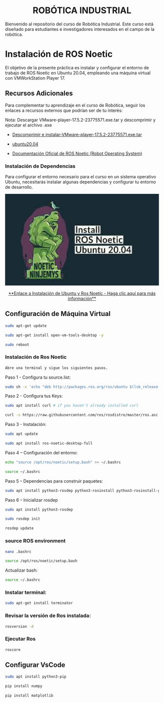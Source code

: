 
<h1 align="center"> ROBÓTICA INDUSTRIAL </h1>
 

Bienvenido al repositorio del curso de Robótica Industrial. Este curso está diseñado para estudiantes e investigadores interesados en el campo de la robótica.

# Instalación de ROS Noetic
El objetivo de la presente práctica es instalar y configurar el entorno de trabajo de ROS Noetic en Ubuntu 20.04, empleando una máquina virtual con VMWorkStation Player 17.

## Recursos Adicionales

Para complementar tu aprendizaje en el curso de Robótica, seguir los enlaces a recursos externos que podrían ser de tu interés:

Nota: Descargar VMware-player-17.5.2-23775571.exe.tar y descomprimir y ejecutar el archivo .exe

- [Descomprimir e instalar-VMware-player-17.5.2-23775571.exe.tar](https://softwareupdate.vmware.com/cds/vmw-desktop/player/17.5.2/23775571/windows/core/VMware-player-17.5.2-23775571.exe.tar)
  
- [ubuntu20.04](https://releases.ubuntu.com/focal/ubuntu-20.04.6-desktop-amd64.iso)
- [Documentación Oficial de ROS Noetic (Robot Operating System)](https://wiki.ros.org/noetic/Installation/Ubuntu)


### Instalación de Dependencias
Para configurar el entorno necesario para el curso en un sistema operativo Ubuntu, necesitarás instalar algunas dependencias y configurar tu entorno de desarrollo. 



<p align="center">
  <a href="https://youtu.be/7AlrIBRidAI">
    <img src="./Logos/imagen1.jpg" height="300">
  </a>
</p>

<p align="center">
<a href="https://youtu.be/7AlrIBRidAI" target="_blank">**Enlace a Instalación de Ubuntu y Ros Noetic - Haga clic aquí para más información**</a>
</p>

## Configuración de Máquina Virtual

```bash
sudo apt-get update
```
```bash
sudo apt-get install open-vm-tools-desktop -y
```
```bash
sudo reboot
```

### Instalación de Ros Noetic
```bash
Abre una terminal y sigue los siguientes pasos.
```


Paso 1 - Configura tu source.list:
```bash
sudo sh -c 'echo "deb http://packages.ros.org/ros/ubuntu $(lsb_release -sc) main" > /etc/apt/sources.list.d/ros-latest.list'
```
Paso 2 - Configura tus Keys:
```bash
sudo apt install curl # if you haven't already installed curl
```

```bash
curl -s https://raw.githubusercontent.com/ros/rosdistro/master/ros.asc | sudo apt-key add
```
Paso 3 - Instalación:
```bash
sudo apt update

```
```bash
sudo apt install ros-noetic-desktop-full
```
Paso 4 – Configuración del entorno:
```bash
echo "source /opt/ros/noetic/setup.bash" >> ~/.bashrc
```
```bash
source ~/.bashrc
```
Paso 5 – Dependencias para construir paquetes:

```bash
sudo apt install python3-rosdep python3-rosinstall python3-rosinstall-generator python3-wstool build-essential
```
Paso 6 – Inicializar rosdep

```bash
sudo apt install python3-rosdep
```

```bash
sudo rosdep init
```

```bash
rosdep update
```
### source ROS  environment

```bash
nano .bashrc
```
```bash
source /opt/ros/noetic/setup.bash
```
Actualizar bash:
```bash
source ~/.bashrc
```
### Instalar terminal:
```bash
sudo apt-get install terminator
```


### Revisar la versión de Ros instalada:
```bash
rosversion -d
```
### Ejecutar Ros
```bash
roscore 
```


## Configurar VsCode
```bash
sudo apt install python3-pip
```
```bash
pip install numpy
```
```bash
pip install matplotlib
```

